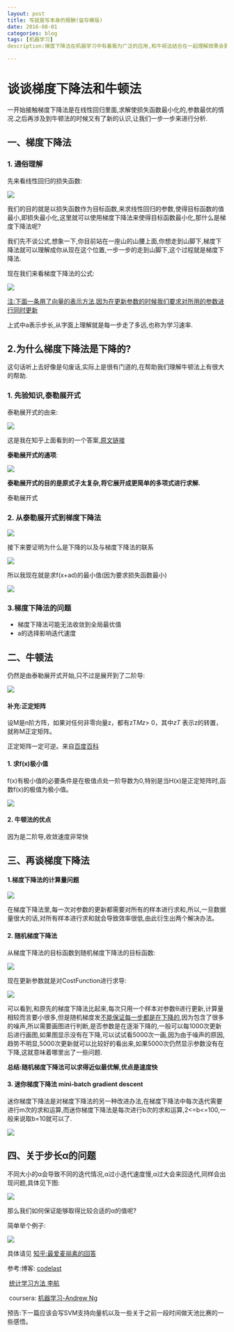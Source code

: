 ```yaml
---
layout: post
title: 写就是写本身的报酬(留存模版)
date: 2016-08-01
categories: blog
tags: [机器学习]
description:梯度下降法在机器学习中有着极为广泛的应用,和牛顿法结合在一起理解效果会更好一点

---
```


# 谈谈梯度下降法和牛顿法

一开始接触梯度下降法是在线性回归里面,求解使损失函数最小化的,参数最优的情况.之后再涉及到牛顿法的时候又有了新的认识,让我们一步一步来进行分析.

## 一、梯度下降法

### 1. 通俗理解

先来看线性回归的损失函数:

![](http://oam2zfeyb.bkt.clouddn.com/1.png)

我们的目的就是以损失函数作为目标函数,来求线性回归的参数,使得目标函数的值最小,即损失最小化,这里就可以使用梯度下降法来使得目标函数最小化,那什么是梯度下降法呢?

我们先不谈公式,想象一下,你目前站在一座山的山腰上面,你想走到山脚下,梯度下降法就可以理解成你从现在这个位置,一步一步的走到山脚下,这个过程就是梯度下降法.

现在我们来看梯度下降法的公式:

![](http://oam2zfeyb.bkt.clouddn.com/2.png)

<u>注:下面一条用了向量的表示方法,因为在更新参数的时候我们要求对所用的参数进行同时更新</u>

上式中a表示步长,从字面上理解就是每一步走了多远,也称为学习速率.

## 2.为什么梯度下降法是下降的?

这句话听上去好像是句废话,实际上是很有门道的,在帮助我们理解牛顿法上有很大的帮助.

### 1. 先验知识,泰勒展开式

泰勒展开式的由来:

![](http://oam2zfeyb.bkt.clouddn.com/3.png)

这是我在知乎上面看到的一个答案,[原文链接](https://www.zhihu.com/question/25627482/answer/32060408)

**泰勒展开式的通项**:

![](http://oam2zfeyb.bkt.clouddn.com/4.png)

**泰勒展开式的目的是原式子太复杂,将它展开成更简单的多项式进行求解.**

泰勒展开式

### 2. 从泰勒展开式到梯度下降法

![](http://oam2zfeyb.bkt.clouddn.com/5.png)

接下来要证明为什么是下降的以及与梯度下降法的联系

![](http://oam2zfeyb.bkt.clouddn.com/1-6.png)

所以我现在就是求f(x+ad)的最小值(因为要求损失函数最小)

![](http://oam2zfeyb.bkt.clouddn.com/1-7.png)

### 3.梯度下降法的问题

- 梯度下降法可能无法收敛到全局最优值
- a的选择影响迭代速度

## 二、牛顿法

仍然是由泰勒展开式开始,只不过是展开到了二阶导:

![](http://oam2zfeyb.bkt.clouddn.com/1-8.png)

#### 补充:正定矩阵

设M是n阶方阵，如果对任何非零向量z，都有zT*Mz*> 0，其中*zT* 表示z的转置，就称M正定矩阵。

正定矩阵一定可逆。来自[百度百科](http://baike.baidu.com/link?url=_8B3lQv5PrAeOG_R8A86rWyKXp5jm7MJ1yOsJZdzVF2FOvZAHmFlmDZxxjLKtYnvbiEE20nxaklqGxUtNQetG_)

#### 1. 求f(x)极小值

f(x)有极小值的必要条件是在极值点处一阶导数为0,特别是当H(x)是正定矩阵时,函数f(x)的极值为极小值。

![](http://oam2zfeyb.bkt.clouddn.com/1-9.png)

#### 2. 牛顿法的优点

因为是二阶导,收敛速度非常快

## 三、再谈梯度下降法

#### 1.梯度下降法的计算量问题

![](http://oam2zfeyb.bkt.clouddn.com/2.png)

在梯度下降法里,每一次对参数的更新都需要对所有的样本进行求和,所以,一旦数据量很大的话,对所有样本进行求和就会导致效率很低,由此衍生出两个解决办法。

#### 2. 随机梯度下降法

从梯度下降法的目标函数到随机梯度下降法的目标函数:

![](http://oam2zfeyb.bkt.clouddn.com/1-10.png)

现在更新参数就是对CostFunction进行求导:

![](http://oam2zfeyb.bkt.clouddn.com/1-13.png)

可以看到,和原先的梯度下降法比起来,每次只用一个样本对参数θ进行更新,计算量相较而言要小很多,但是随机梯度发<u>不能保证每一步都是在下降的</u>,因为包含了很多的噪声,所以需要画图进行判断,是否参数是在逐渐下降的,一般可以每1000次更新后进行画图,如果图显示没有在下降,可以试试看5000次一画,因为由于噪声的原因,趋势不明显,5000次更新就可以比较好的看出来,如果5000次仍然显示参数没有在下降,这就意味着哪里出了一些问题.

**总结:随机梯度下降法可以求得近似最优解,优点是速度快**

#### 3. 迷你梯度下降法 mini-batch gradient descent

迷你梯度下降法是对梯度下降法的另一种改进办法,在梯度下降法中每次迭代需要进行m次的求和运算,而迷你梯度下降法是每次进行b次的求和运算,2<=b<=100,一般来说取b=10就可以了.

![](http://oam2zfeyb.bkt.clouddn.com/1-12.png)

## 四、关于步长α的问题

不同大小的α会导致不同的迭代情况,α过小迭代速度慢,α过大会来回迭代,同样会出现问题,具体见下图:

![](http://oam2zfeyb.bkt.clouddn.com/1-14.png)

那么我们如何保证能够取得比较合适的α的值呢?

简单举个例子:

![](http://oam2zfeyb.bkt.clouddn.com/1-15.png)

具体请见 [知乎:最爱麦丽素的回答](https://www.zhihu.com/question/19723347/answer/113542871)



参考:博客: [codelast](http://www.codelast.com/%E5%8E%9F%E5%88%9B%E6%9C%80%E9%80%9F%E4%B8%8B%E9%99%8D%E6%B3%95%EF%BC%8C%E7%89%9B%E9%A1%BF%E6%B3%95%EF%BC%8C%E5%85%B1%E8%BD%AD%E6%96%B9%E5%90%91%E6%B3%95%EF%BC%8C%E5%85%B1%E8%BD%AD%E6%A2%AF%E5%BA%A6/)

​	[统计学习方法 李航](http://baike.baidu.com/link?url=7UwuqAG_Gd7DFf4nJDAX4r9bEXrkJ91mcdSY313FlUBQov7smaBwLHOl9yVTAszEQCRfdyTHUW45tZjpehqtta)

​	coursera: [机器学习-Andrew Ng](https://www.coursera.org/learn/machine-learning/home/welcome)



预告:下一篇应该会写SVM支持向量机以及一些关于之前一段时间做天池比赛的一些感悟。





